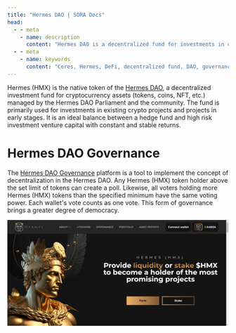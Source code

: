 ```yaml
---
title: "Hermes DAO | SORA Docs"
head:
  - - meta
    - name: description
      content: "Hermes DAO is a decentralized fund for investments in cryptocurrency assets."
  - - meta
    - name: keywords
      content: "Ceres, Hermes, DeFi, decentralized fund, DAO, governance, Polkaswap, SORA network"
---
```


Hermes (HMX) is the native token of the [Hermes DAO](https://hermes-dao.io/), a decentralized investment fund for cryptocurrency assets (tokens, coins, NFT, etc.)
managed by the Hermes DAO Parliament and the community.
The fund is primarily used for investments in existing crypto projects and projects in early stages.
It is an ideal balance between a hedge fund and high risk investment venture capital with constant and stable returns.

# Hermes DAO Governance

The [Hermes DAO Governance](https://hermes-dao.io/governance) platform is a tool to implement the concept of decentralization in the Hermes DAO.
Any Hermes (HMX) token holder above the set limit of tokens can create a poll. Likewise, all voters holding more Hermes (HMX) tokens than the specified minimum have the same voting power. Each wallet's vote counts as one vote. This form of governance brings a greater degree of democracy.

![](../.gitbook/assets/hermes-dao.png)
